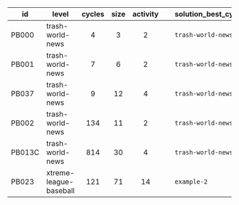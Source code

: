| id  | level | cycles | size  | activity | &nbsp; | solution_best_cycles | solution_best_size | solution_best_activity |
| --- | ----- | :----: | :---: | :------: | ------ | -------------------- | ------------------ | ---------------------- |
| PB000 | trash-world-news | 4 | 3 | 2 | &nbsp; | `trash-world-news-1` | `trash-world-news-1` | `trash-world-news-1` |
| PB001 | trash-world-news | 7 | 6 | 2 | &nbsp; | `trash-world-news-10` | `trash-world-news-10` | `trash-world-news-10` |
| PB037 | trash-world-news | 9 | 12 | 4 | &nbsp; | `trash-world-news-12` | `trash-world-news-12` | `example-1` |
| PB002 | trash-world-news | 134 | 11 | 2 | &nbsp; | `trash-world-news-27` | `trash-world-news-9` | `trash-world-news-20` |
| PB013C | trash-world-news | 814 | 30 | 4 | &nbsp; | `trash-world-news-16` | `trash-world-news-16` | `trash-world-news-16` |
| PB023 | xtreme-league-baseball | 121 | 71 | 14 | &nbsp; | `example-2` | `example-2` | `example-2` |
